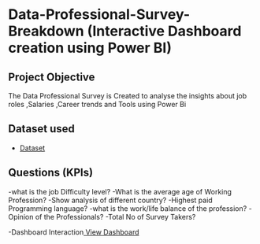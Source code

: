 # Data-Professional-Survey-Breakdown (Interactive Dashboard creation using Power BI)

## Project Objective
The Data Professional Survey is Created to analyse the insights about job roles ,Salaries ,Career trends and Tools using Power Bi

## Dataset used
- <a href="https://github.com/BARAVIND-12/Data-Analysis-Dashboard/blob/main/Power%20BI%20-%20Final%20Project.xlsx">Dataset</a>

## Questions (KPIs)

-what is the job Difficulty level?
-What is the average age of Working Profession?
-Show analysis of different country?
-Highest paid Programming language?
-what is the work/life balance of the profession?
-Opinion of the Professionals?
-Total No of Survey Takers?

-Dashboard Interaction<a href=""> View Dashboard</a>


